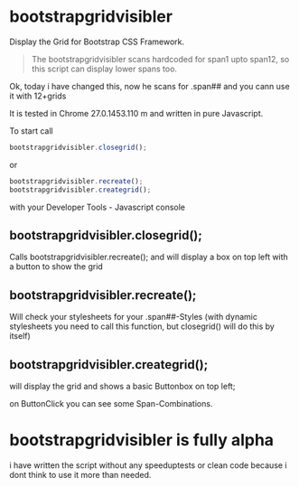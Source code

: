 bootstrapgridvisibler
=====================

Display the Grid for Bootstrap CSS Framework.

> The bootstrapgridvisibler scans hardcoded for span1 upto span12, so this script can display lower spans too.

Ok, today i have changed this, now he scans for .span## and you cann use it with 12+grids

It is tested in Chrome 27.0.1453.110 m and written in pure Javascript.


To start call
```javascript
bootstrapgridvisibler.closegrid();
```
or
```javascript
bootstrapgridvisibler.recreate();
bootstrapgridvisibler.creategrid();
```
with your Developer Tools - Javascript console



bootstrapgridvisibler.closegrid();
---------------------------------
Calls bootstrapgridvisibler.recreate(); and will display a box on top left with a button to show the grid

bootstrapgridvisibler.recreate();
---------------------------------
Will check your stylesheets for your .span##-Styles (with dynamic stylesheets you need to call this function, 
but closegrid() will do this by itself)


bootstrapgridvisibler.creategrid();
---------------------------------
will display the grid and shows a basic Buttonbox on top left;

on ButtonClick you can see some Span-Combinations.


bootstrapgridvisibler is fully alpha
==========================================

i have written the script without any speeduptests or clean code because i dont think to use it more than needed.


